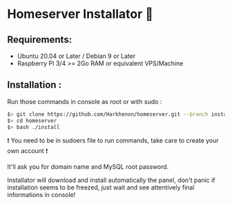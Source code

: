 # Homeserver Installator 🚀

## Requirements:

- Ubuntu 20.04 or Later / Debian 9 or Later
- Raspberry PI 3/4 >= 2Go RAM or equivalent VPS/Machine

## Installation :

Run those commands in console as root or with sudo :

```sh
$> git clone https://github.com/Harkhenon/homeserver.git --branch installation
$> cd homeserver
$> bash ./install
```

❗ You need to be in sudoers file to run commands, take care to create your own account ❗

It'll ask you for domain name and MySQL root password.

Installator will download and install automatically the panel, don't panic if installation seems to be freezed, just wait and see attentively final informations in console!